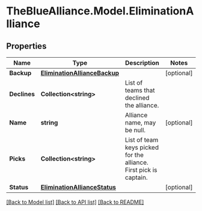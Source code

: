 # TheBlueAlliance.Model.EliminationAlliance

## Properties

Name | Type | Description | Notes
------------ | ------------- | ------------- | -------------
**Backup** | [**EliminationAllianceBackup**](EliminationAllianceBackup.md) |  | [optional] 
**Declines** | **Collection&lt;string&gt;** | List of teams that declined the alliance. | 
**Name** | **string** | Alliance name, may be null. | [optional] 
**Picks** | **Collection&lt;string&gt;** | List of team keys picked for the alliance. First pick is captain. | 
**Status** | [**EliminationAllianceStatus**](EliminationAllianceStatus.md) |  | [optional] 

[[Back to Model list]](../../README.md#documentation-for-models) [[Back to API list]](../../README.md#documentation-for-api-endpoints) [[Back to README]](../../README.md)


